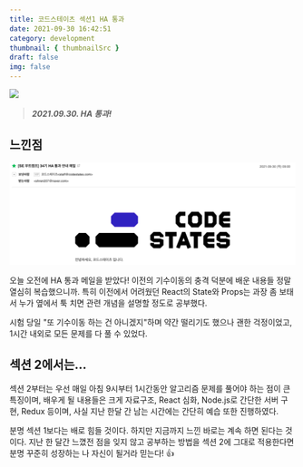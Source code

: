 ```yaml
---
title: 코드스테이츠 섹션1 HA 통과
date: 2021-09-30 16:42:51
category: development
thumbnail: { thumbnailSrc }
draft: false
img: false
---
```


![](https://www.photofunky.net/output/image/8/7/e/2/87e203/photofunky.gif)

> _**2021.09.30. HA 통과!**_

## 느낀점

![](img/result2.png)

오늘 오전에 HA 통과 메일을 받았다! 이전의 기수이동의 충격 덕분에 배운 내용들 정말 열심히 복습했으니까. 특히 이전에서 어려웠던 React의 State와 Props는 과장 좀 보태서 누가 옆에서 툭 치면 관련 개념을 설명할 정도로 공부했다.

시험 당일 "또 기수이동 하는 건 아니겠지"하며 약간 떨리기도 했으나 괜한 걱정이었고, 1시간 내외로 모든 문제를 다 풀 수 있었다.

## 섹션 2에서는...

섹션 2부터는 우선 매일 아침 9시부터 1시간동안 알고리즘 문제를 풀어야 하는 점이 큰 특징이며, 배우게 될 내용들은 크게 자료구조, React 심화, Node.js로 간단한 서버 구현, Redux 등이며, 사실 지난 한달 간 남는 시간에는 간단히 예습 또한 진행하였다.

분명 섹션 1보다는 배로 힘들 것이다. 하지만 지금까지 느낀 바로는 계속 하면 된다는 것이다. 지난 한 달간 느꼈전 점을 잊지 않고 공부하는 방법을 섹션 2에 그대로 적용한다면 분명 꾸준히 성장하는 나 자신이 될거라 믿는다! 👍

